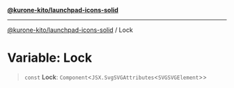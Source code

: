 [**@kurone-kito/launchpad-icons-solid**](../README.md)

***

[@kurone-kito/launchpad-icons-solid](../globals.md) / Lock

# Variable: Lock

> `const` **Lock**: `Component`\<`JSX.SvgSVGAttributes`\<`SVGSVGElement`\>\>
